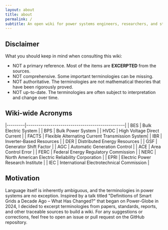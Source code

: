 ```yaml
---
layout: about
title: about
permalink: /
subtitle: An open wiki for power systems engineers, researchers, and students.
---
```


## Disclaimer

What you should keep in mind when consulting this wiki:

- NOT a primary reference. Most of the items are **EXCERPTED** from the sources.
- NOT comprehensive. Some important terminologies can be missing.
- NOT authoritative. The terminologies are not mathematical theories that have been rigorously proved.
- NOT up-to-date. The terminologies are often subject to interpretation and change over time.

## Wiki-wide Acronyms

|---------|-------------------------------------------------|
| BES | Bulk Electric System |
| BPS | Bulk Power System |
| HVDC | High Voltage Direct Current |
| FACTS | Flexible Alternating Current Transmission System|
| IBR | Inverter-Based Resources |
| DER | Distributed Energy Resources |
| GSF | Generator Shift Factor |
| AGC | Automatic Generation Control |
| ACE | Area Control Error |
| FERC | Federal Energy Regulatory Commission |
| NERC | North American Electric Reliability Corporation |
| EPRI | Electric Power Research Institute |
| IEC | International Electrotechnical Commission |

## Motivation

Language itself is inherently ambiguous, and the terminologies in power systems are no exception.
Inspired by a talk titled "Definitions of Smart Grids a Decade Ago – What Has Changed?" that began
on Power-Globe in 2024, I decided to excerpt terminologies from papers, standards, reports, and
other traceable sources to build a wiki.
For any suggestions or corrections, feel free to open an issue or pull request on the GitHub repository.
